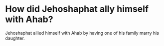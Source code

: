 # How did Jehoshaphat ally himself with Ahab?

Jehoshaphat allied himself with Ahab by having one of his family marry his daughter.
